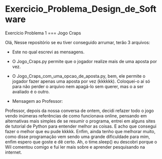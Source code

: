 # Exercicio_Problema_Design_de_Software
Exercício Problema 1 === Jogo Craps

Olá, 
Nesse repositório se eu tiver conseguido arrumar, terão 3 arquivos:

 - Este no qual escrevi as mensagens.

 - O Jogo_Craps.py permite que o jogador realize mais de uma aposta por vez.


 - O Jogo_Craps_com_uma_opcao_de_aposta.py, bem, ele permite o jogador fazer apenas uma aposta por vez (kkkkkk). Coloquei-o aí só para não perder o arquivo nem apagá-lo sem querer, mas o a ser avaliado é o outro.

 - Mensagem ao Professor:
 
 Professor, depois da nossa conversa de ontem, decidi refazer todo o jogo vendo inúmeras referências de como funcionava online, pensando em alternativas mais simples de se resumir o programa, entrei em alguns sites de tutorial de Python para entender melhor as coisas. E acho que consegui fazer o melhor que eu pude kkkkk. Enfim, ainda tenho que melhorar muito, como disse programação vem sendo uma grande dificuldade para mim, enfim espero que goste e dê certo.
 Ah, o time.sleep() eu descobri porque o Wil comentou comigo e fui ler mais sobre e aprender pesquisando na internet. 

